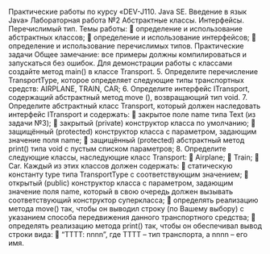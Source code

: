Практические работы по курсу «DEV-J110. Java SE.
Введение в язык Java»
Лабораторная работа №2
Абстрактные классы. Интерфейсы. Перечислимый тип.
Темы работы:
 определение и использование абстрактных классов;
 определение и использование интерфейсов;
 определение и использование перечислимых типов.
Практические задачи
Общее замечание: все примеры должны компилироваться и запускаться без
ошибок. Для демонстрации работы с классами создайте метод main() в классе
Transport.
5. Определите перечисление TransportType, которое определяет
следующие типы транспортных средств:
AIRPLANE, TRAIN, CAR;
6. Определите интерфейс ITransport, содержащий абстрактный метод
move (), возвращающий тип void.
7. Определите абстрактный класс Transport, который должен наследовать
интерфейс ITransport и содержать:
 закрытое поле name типа Text (из задачи №3);
 закрытый (private) конструктор класса по умолчанию;
 защищённый (protected) конструктор класса с параметром,
задающим значение поля name;
 защищённый (protected) абстрактный метод print() типа void с
пустым списком параметров;
8. Определите следующие классы, наследующие класс Transport:
 Airplane;
 Train;
 Car.
Каждый из этих классов должен содержать:
 статическую константу type типа TransportType с
соответствующим значением;
 открытый (public) конструктор класса с параметром, задающим
значение поля name, который в свою очередь должен вызывать
соответствующий конструктор суперкласса;
 определять реализацию метода move() так, чтобы он выводил строку
(по Вашему выбору) с указанием способа передвижения данного
транспортного средства;
 определять реализацию метода print() так, чтобы он обеспечивал
вывод строки вида:
 “TTTT: nnnn”,
где TTTT – тип транспорта, а nnnn – его имя.
